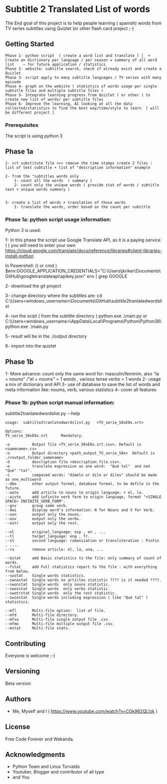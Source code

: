 # Subtitle 2 Translated List of words

The End goal of this project is to help people learning ( spanish) words from TV series subtitles using Quizlet (or other flash card project ;-)



## Getting Started

    Phase 1- python script  ( create a word list and translate ) [  + Create an dictionary per language / per season = summary of all word list    — for future application / statistics
    Phase 2- website: subtitle search, check if already exist and create a Quizlet
    Phase 3- script apply to many subtitle languages / TV series with many episode
    Phase 4- graph on the website ( statistics of words usage per single subtitle files and multiple subtitle files )  
    Phase 5- Integrate learning progress from Quizlet ( or other ) to create new list of words/ per subtitle files
    Phase 6- Improve the learning, AI looking at all the data collected/statistics to find the best way/time/style to learn  [ will be different project ]

### Prerequisites

  The script is using python 3



## Phase 1a

    1- srt substitute file >>> remove the time stamps create 2 files : list of text subtitle + list of "description information" example

    2- from the "subtitles words only 
        1- count all the words  ( summary )
        2- count only the unique words ( provide stat of words / subtitle text + unique words summary )
        

    3- create a list of words + translation of those words
        1- translate the words, order based on the count per subtitle



### Phase 1a: python script usage information:


Python 3 is used:

1- 
In this phase the script use Google Translate API, as it is a paying service ( ) you will need to enter your own 
https://cloud.google.com/translate/docs/reference/libraries#client-libraries-install-python

In Powershell: () or cmd )
$env:GOOGLE_APPLICATION_CREDENTIALS="C:\Users\jkriker\Documents\GitHub\googletranslateapi\apikey.json"
env | grep GOOGLE


2- download the git project


3- change  directory where the subtitles are:
cd  C:\Users\<windows_username>\Documents\GitHub\subtitle2tranlatedwordslist

4- run the scipt ( from the subtitle directory )
python.exe .\main.py
or
C:\Users\<windows_username>\AppData\Local\Programs\Python\Python36\python.exe .\main.py

5- result will be in the ./output directory


6- import into the quizlet




## Phase 1b

1- More advance: count only the same word for: masculin/feminim, also "la + noums" /"el + noums" = 1 words ,  various tense verbs = 1 words
2- usage a mix of dictionary and API
3- use of database to save the list of words and meta information like: noums, verb, various statistics
4- cover all features


### Phase 1b: python script manual information:

subtitle2tranlatedwordslist.py --help

    usage:  subtitle2tranlatedwordslist.py   <TV_serie_S0xE0x.srt>

    Options:
    TV_serie_S0xE0x.srt      Mandatory.

    -o          Output file <TV_serie_S0xE0x.srt.csv>. Default is <samename>.csv
    -o          Output directory <path_output_TV_serie_S0x>  Default is ./<output_folder_samename>
    -d          description file <description_file.csv>.
    -e          translate expression as one word:  "Qué tal"  and not "Qué" "tal".
    -c          composed words: "dímelo or dile or diles" should be made as one_multiword
    --dbo       other output format, database format, to be defile in the future.
    --aato      add article to nouns to origin language: + el, la.
    --aivto     add infinite verb form to origin language, format "<SINGLE SPACE> INFINITE_VERB_FORM".
    --gsv       group same verb.
    --dwi       display word's information: N for Nouns and V for Verb.
    --oon       output only the nouns.
    --oov       output only the verbs.
    --ootr      output only the rest.

    --ol        original_language: esp , en , ...
    --tl        target_language: eng , fr.  
    --st        second language: romanization or transliteration : PinYin , ....
    --ra        remove article: el, la, una, ...

    --bstat     add Basic statistics to the file: only summary of count of words. 
    --fstat     add Full statistics report to the file : with everything from below.
    --swstat    Single words statistics.
    --swnastat  Single words no articles statistic ???? is it needed ????.
    --swonstat  Single words  only nouns statistic.
    --swovstat  Single words  only verbs statistic.
    --swotrstat Single words  only the rest statistic.
    --swiestat  Single words including expression ( like "Qué tal" ) statistics.

    --mfl       Multi-file option:  list of file.
    --mfd       Multi-file directory.
    --mfso      Multi-file single output file .csv.
    --mfmo      Multi-file multiple output file .csv.
    --mstat     Multi-file stats.




## Contributing

Everyone is welcome ;-)


## Versioning

Beta version

## Authors

* Me, Myself and I ( https://www.youtube.com/watch?v=CGk962QLIzk )


## License

Free Code Forever and Wakanda.

## Acknowledgments

* Python Team and Linus Torvalds
* Youtuber, Blogger and contributor of all type
* and You
